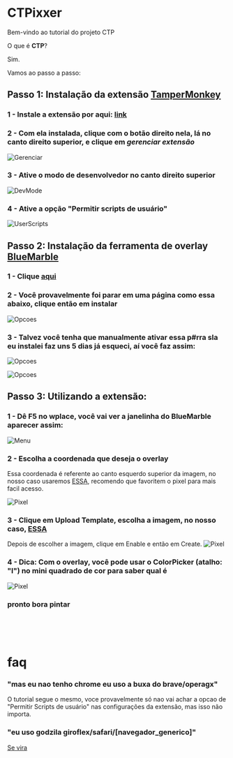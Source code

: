 # CTPixxer

Bem-vindo ao tutorial do projeto CTP

O que é **CTP**?

Sim.

Vamos ao passo a passo:

## Passo 1: Instalação da extensão [TamperMonkey](https://www.tampermonkey.net/index.php)

### 1 - Instale a extensão por aqui: [link](https://chromewebstore.google.com/detail/tampermonkey/dhdgffkkebhmkfjojejmpbldmpobfkfo)

### 2 - Com ela instalada, clique com o botão direito nela, lá no canto direito superior, e clique em *gerenciar extensão*
![Gerenciar](./assets/instalacao1.png)


### 3 - Ative o modo de desenvolvedor no canto direito superior
![DevMode](./assets/instalacao2.png)

### 4 - Ative a opção **"Permitir scripts de usuário"**
![UserScripts](./assets/instalacao3.png)

## Passo 2: Instalação da ferramenta de overlay [BlueMarble](https://github.com/SwingTheVine/Wplace-BlueMarble)

### 1 - Clique [aqui](https://github.com/SwingTheVine/Wplace-BlueMarble/releases/download/v0.74.0/BlueMarble.user.js)

### 2 - Você provavelmente foi parar em uma página como essa abaixo, clique então em **instalar**
![Opcoes](./assets/instalacao4.png)

### 3 - Talvez você tenha que manualmente ativar essa p#rra sla eu instalei faz uns 5 dias já esqueci, aí você faz assim:
![Opcoes](./assets/instalacao5.png)

![Opcoes](./assets/instalacao6.png)

## Passo 3: Utilizando a extensão:

### 1 - Dê F5 no wplace, você vai ver a janelinha do BlueMarble aparecer assim:
![Menu](./assets/usando1.png)

### 2 - Escolha a coordenada que deseja o overlay
Essa coordenada é referente ao canto esquerdo superior da imagem, no nosso caso usaremos [ESSA](https://wplace.live/?lat=-29.62794418583443&lng=-53.406123378222674&zoom=15.961147715951673), recomendo que favoritem o pixel para mais facil acesso.

![Pixel](./assets/usando2.png)

### 3 - Clique em Upload Template, escolha a imagem, no nosso caso, [ESSA](https://github.com/Eduardo-Bender/CTPixxer/blob/main/Poze.png)

Depois de escolher a imagem, clique em Enable e então em Create.
![Pixel](./assets/usando3.png)

### 4 - Dica: Com o overlay, você pode usar o ColorPicker (atalho: "I") no mini quadrado de cor para saber qual é
![Pixel](./assets/usando4.png)



### pronto bora pintar

<br>
<br>
<br>

# faq

### "mas eu nao tenho chrome eu uso a buxa do brave/operagx"
O tutorial segue o mesmo, voce provavelmente só nao vai achar a opcao de "Permitir Scripts de usuário" nas configurações da extensão, mas isso não importa.

### "eu uso godzila giroflex/safari/[navegador_generico]"
[Se vira](https://github.com/SwingTheVine/Wplace-BlueMarble)
